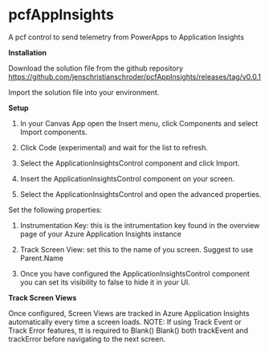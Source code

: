 # pcfAppInsights
A pcf control to send telemetry from PowerApps to Application Insights

**Installation**

Download the solution file from the github repository https://github.com/jenschristianschroder/pcfAppInsights/releases/tag/v0.0.1

Import the solution file into your environment.



 

**Setup**
1. In your Canvas App open the Insert menu, click Components and select Import components.

2. Click Code (experimental) and wait for the list to refresh.

3. Select the ApplicationInsightsControl component and click Import.

4. Insert the ApplicationInsightsControl component on your screen.

5. Select the ApplicationInsightsControl and open the advanced properties.

 

Set the following properties:

1. Instrumentation Key: this is the intrumentation key found in the overview page of your Azure Application Insights instance

2. Track Screen View: set this to the name of you screen. Suggest to use Parent.Name

3. Once you have configured the ApplicationInsightsControl component you can set its visibility to false to hide it in your UI.

 
 

**Track Screen Views**

Once configured, Screen Views are tracked in Azure Application Insights automatically every time a screen loads.
NOTE: If using Track Event or Track Error features, tt is required to Blank() Blank() both trackEvent and trackError before navigating to the next screen.

